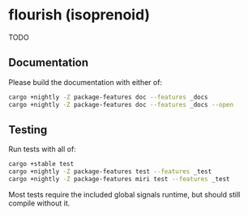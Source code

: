 # flourish (isoprenoid)

TODO

## Documentation

Please build the documentation with either of:

```sh
cargo +nightly -Z package-features doc --features _docs
cargo +nightly -Z package-features doc --features _docs --open
```

## Testing

Run tests with all of:

```sh
cargo +stable test
cargo +nightly -Z package-features test --features _test
cargo +nightly -Z package-features miri test --features _test
```

Most tests require the included global signals runtime, but should still compile without it.
